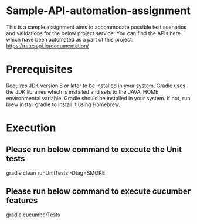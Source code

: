 # Sample-API-automation-assignment

This is a sample assignment aims to accommodate possible test scenarios and validations for the below project service:
You can find the APIs here which have been automated as a part of this project: https://ratesapi.io/documentation/

# Prerequisites
Requires JDK version 8 or later to be installed in your system. Gradle uses the JDK libraries which is installed and sets to the JAVA_HOME environmental variable.
Gradle should be installed in your system. If not, run brew install gradle to install it using Homebrew.

# Execution

## Please run below command to execute the Unit tests
gradle clean runUnitTests -Dtag=SMOKE

## Please run below command to execute cucumber features
gradle cucumberTests
